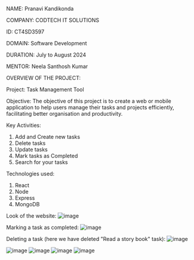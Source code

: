 NAME: Pranavi Kandikonda

COMPANY: CODTECH IT SOLUTIONS

ID: CT4SD3597

DOMAIN: Software Development

DURATION: July to August 2024

MENTOR: Neela Santhosh Kumar




OVERVIEW OF THE PROJECT:

Project: Task Management Tool

Objective:
The objective of this project is to create a web or mobile application to help users manage their tasks and projects efficiently, facilitating better organisation and productivity.

Key Activities:
1) Add and Create new tasks
2) Delete tasks
3) Update tasks
4) Mark tasks as Completed
5) Search for your tasks

Technologies used:
1) React
2) Node
3) Express
4) MongoDB

Look of the website:
![image](https://github.com/user-attachments/assets/edbdf00c-ba71-4e5d-a0a4-8a8120f97029)

Marking a task as completed:
![image](https://github.com/user-attachments/assets/5e3f9e6d-a2cc-4146-93e9-1943e68172f8)

Deleting a task (here we have deleted "Read a story book" task):
![image](https://github.com/user-attachments/assets/add1b330-c1d6-497c-b0aa-5d719be21a63)


![image](https://github.com/user-attachments/assets/3bd2c345-4b23-4a76-a086-e320615bed6c)
![image](https://github.com/user-attachments/assets/fd36b42b-df1c-45fa-9bc6-9f7721dd6225)
![image](https://github.com/user-attachments/assets/3e8e48b2-ceb0-43a1-9fff-73c824177d79)
![image](https://github.com/user-attachments/assets/eb703e94-9632-4683-9af3-a697308887fd)



